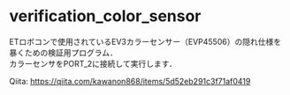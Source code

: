 # verification_color_sensor

ETロボコンで使用されているEV3カラーセンサー（EVP45506）の隠れ仕様を暴くための検証用プログラム．  
カラーセンサをPORT_2に接続して実行します．

Qiita: https://qiita.com/kawanon868/items/5d52eb291c3f71af0419
